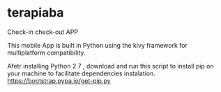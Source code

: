 # terapiaba
Check-in check-out APP


This mobile App is built in Python using the kivy framework for multiplatform compatibility.

Afetr installing Python 2.7 , 
download and run this script to install pip on your machine to facilitate dependencies instalation.
https://bootstrap.pypa.io/get-pip.py




